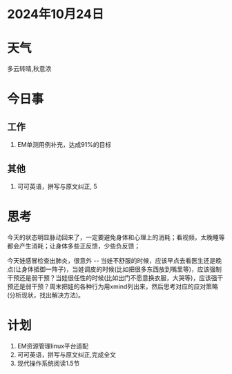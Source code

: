 # 2024年10月24日
# 天气
多云转晴,秋意浓
# 今日事
## 工作
1. EM单测用例补充，达成91%的目标

## 其他
1. 可可英语，拼写与原文纠正, 5

# 思考
今天的状态明显脉动回来了，一定要避免身体和心理上的消耗；看视频，太晚睡等都会产生消耗；让身体多些正反馈，少些负反馈；

今天娃感冒检查出肺炎，很意外 -- 当娃不舒服的时候，应该早点去看医生还是晚点(让身体抵御一阵子)，当娃调皮的时候(比如把很多东西放到嘴里等)，应该强制干预还是弱干预？当娃很任性的时候(比如出门不愿意换衣服，大哭等)，应该强干预还是弱干预？周末把娃的各种行为用xmind列出来，然后思考对应的应对策略(分析现状，找出解决方法)。

# 计划
1. EM资源管理linux平台适配
3. 可可英语，拼写与原文纠正,完成全文
4. 现代操作系统阅读1.5节